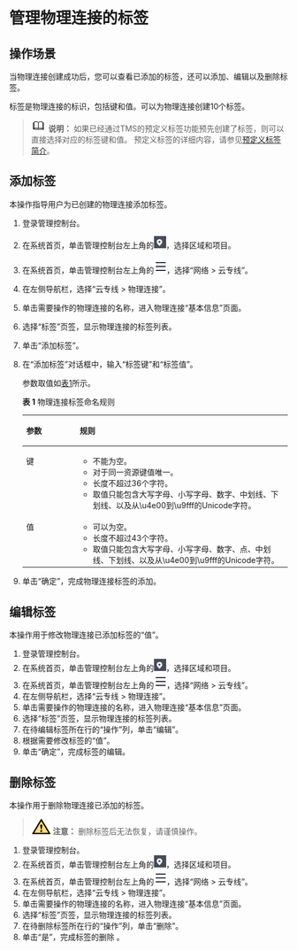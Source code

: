 # 管理物理连接的标签<a name="dc_04_0205"></a>

## 操作场景<a name="section021510209361"></a>

当物理连接创建成功后，您可以查看已添加的标签，还可以添加、编辑以及删除标签。

标签是物理连接的标识，包括键和值。可以为物理连接创建10个标签。

>![](public_sys-resources/icon-note.gif) **说明：** 
>如果已经通过TMS的预定义标签功能预先创建了标签，则可以直接选择对应的标签键和值。
>预定义标签的详细内容，请参见[预定义标签简介](https://support.huaweicloud.com/usermanual-tms/zh-cn_topic_0056266269.html)。

## 添加标签<a name="section8281222363"></a>

本操作指导用户为已创建的物理连接添加标签。

1.  登录管理控制台。
2.  在系统首页，单击管理控制台左上角的![](figures/zh-cn_image_0000001270163537.png)，选择区域和项目。
3.  在系统首页，单击管理控制台左上角的![](figures/zh-cn_image_0000001225363480.png)，选择“网络 \> 云专线”。
4.  在左侧导航栏，选择“云专线 \> 物理连接”。
5.  单击需要操作的物理连接的名称，进入物理连接“基本信息”页面。
6.  选择“标签”页签，显示物理连接的标签列表。
7.  单击“添加标签”。
8.  在“添加标签”对话框中，输入“标签键”和“标签值”。

    参数取值如[表1](#table539113432713)所示。

    **表 1**  物理连接标签命名规则

    <a name="table539113432713"></a>
    <table><thead align="left"><tr id="zh-cn_topic_0162785419_row1975492119112"><th class="cellrowborder" valign="top" width="20.119999999999997%" id="mcps1.2.3.1.1"><p id="zh-cn_topic_0162785419_p127543216114"><a name="zh-cn_topic_0162785419_p127543216114"></a><a name="zh-cn_topic_0162785419_p127543216114"></a>参数</p>
    </th>
    <th class="cellrowborder" valign="top" width="79.88%" id="mcps1.2.3.1.2"><p id="zh-cn_topic_0162785419_p187541211118"><a name="zh-cn_topic_0162785419_p187541211118"></a><a name="zh-cn_topic_0162785419_p187541211118"></a>规则</p>
    </th>
    </tr>
    </thead>
    <tbody><tr id="zh-cn_topic_0162785419_row1375419211915"><td class="cellrowborder" valign="top" width="20.119999999999997%" headers="mcps1.2.3.1.1 "><p id="zh-cn_topic_0162785419_p15754421417"><a name="zh-cn_topic_0162785419_p15754421417"></a><a name="zh-cn_topic_0162785419_p15754421417"></a>键</p>
    </td>
    <td class="cellrowborder" valign="top" width="79.88%" headers="mcps1.2.3.1.2 "><a name="zh-cn_topic_0162785419_ul182248574315"></a><a name="zh-cn_topic_0162785419_ul182248574315"></a><ul id="zh-cn_topic_0162785419_ul182248574315"><li>不能为空。</li><li>对于同一资源键值唯一。</li><li>长度不超过36个字符。</li><li>取值只能包含大写字母、小写字母、数字、中划线、下划线、以及从\u4e00到\u9fff的Unicode字符。</li></ul>
    </td>
    </tr>
    <tr id="zh-cn_topic_0162785419_row97543211410"><td class="cellrowborder" valign="top" width="20.119999999999997%" headers="mcps1.2.3.1.1 "><p id="zh-cn_topic_0162785419_p97549211414"><a name="zh-cn_topic_0162785419_p97549211414"></a><a name="zh-cn_topic_0162785419_p97549211414"></a>值</p>
    </td>
    <td class="cellrowborder" valign="top" width="79.88%" headers="mcps1.2.3.1.2 "><a name="zh-cn_topic_0162785419_ul19120173116418"></a><a name="zh-cn_topic_0162785419_ul19120173116418"></a><ul id="zh-cn_topic_0162785419_ul19120173116418"><li>可以为空。</li><li>长度不超过43个字符。</li><li>取值只能包含大写字母、小写字母、数字、点、中划线、下划线、以及从\u4e00到\u9fff的Unicode字符。</li></ul>
    </td>
    </tr>
    </tbody>
    </table>

9.  单击“确定”，完成物理连接标签的添加。

## 编辑标签<a name="section12921757151511"></a>

本操作用于修改物理连接已添加标签的“值”。

1.  登录管理控制台。
2.  在系统首页，单击管理控制台左上角的![](figures/zh-cn_image_0000001270443341.png)，选择区域和项目。
3.  在系统首页，单击管理控制台左上角的![](figures/zh-cn_image_0000001270323517.png)，选择“网络 \> 云专线”。
4.  在左侧导航栏，选择“云专线 \> 物理连接”。
5.  单击需要操作的物理连接的名称，进入物理连接“基本信息”页面。
6.  选择“标签”页签，显示物理连接的标签列表。
7.  在待编辑标签所在行的“操作”列，单击“编辑”。
8.  根据需要修改标签的“值”。
9.  单击“确定”，完成标签的编辑。

## 删除标签<a name="section169239387205"></a>

本操作用于删除物理连接已添加的标签。

>![](public_sys-resources/icon-caution.gif) **注意：** 
>删除标签后无法恢复，请谨慎操作。

1.  登录管理控制台。
2.  在系统首页，单击管理控制台左上角的![](figures/zh-cn_image_0000001270203529.png)，选择区域和项目。
3.  在系统首页，单击管理控制台左上角的![](figures/zh-cn_image_0000001225523420.png)，选择“网络 \> 云专线”。
4.  在左侧导航栏，选择“云专线 \> 物理连接”。
5.  单击需要操作的物理连接的名称，进入物理连接“基本信息”页面。
6.  选择“标签”页签，显示物理连接的标签列表。
7.  在待删除标签所在行的“操作”列，单击“删除”。
8.  单击“是”，完成标签的删除 。


